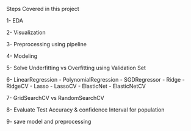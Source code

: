 Steps Covered in this project

1- EDA

2- Visualization

3- Preprocessing using pipeline

4- Modeling 

5- Solve Underfitting vs Overfitting using Validation Set

6- LinearRegression - PolynomialRegression - SGDRegressor - Ridge - RidgeCV - Lasso - LassoCV - ElasticNet - ElasticNetCV

7- GridSearchCV vs RandomSearchCV

8- Evaluate Test Accuracy & confidence Interval for population

9- save model and preprocessing
